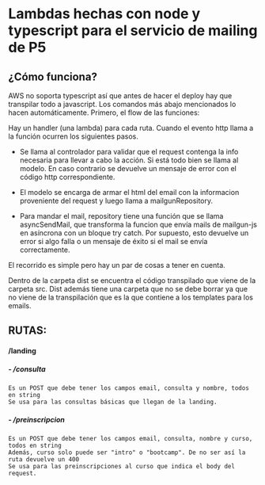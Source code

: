 # Lambdas hechas con node y typescript para el servicio de mailing de P5

## ¿Cómo funciona?

AWS no soporta typescript así que antes de hacer el deploy hay que transpilar todo a javascript. Los comandos más abajo mencionados lo hacen automáticamente. Primero, el flow de las funciones:

Hay un handler (una lambda) para cada ruta. Cuando el evento http llama a la función ocurren los siguientes pasos.

- Se llama al controlador para validar que el request contenga la info necesaria para llevar a cabo la acción. Si está todo bien se llama al modelo. En caso contrario se devuelve un mensaje de error con el código http correspondiente.

- El modelo se encarga de armar el html del email con la informacion proveniente del request y luego llama a mailgunRepository.

- Para mandar el mail, repository tiene una función que se llama asyncSendMail, que transforma la funcion que envía mails de mailgun-js en asíncrona con un bloque try catch. Por supuesto, esto devuelve un error si algo falla o un mensaje de éxito si el mail se envía correctamente.

El recorrido es simple pero hay un par de cosas a tener en cuenta.

Dentro de la carpeta dist se encuentra el código transpilado que viene de la carpeta src. Dist además tiene una carpeta que no se debe borrar ya que no viene de la transpilación que es la que contiene a los templates para los emails.

## RUTAS:

#### /landing

##### - /consulta

    Es un POST que debe tener los campos email, consulta y nombre, todos en string
    Se usa para las consultas básicas que llegan de la landing.

##### - /preinscripcion

    Es un POST que debe tener los campos email, consulta, nombre y curso, todos en string
    Además, curso solo puede ser "intro" o "bootcamp". De no ser así la ruta devuelve un 400
    Se usa para las preinscripciones al curso que indica el body del request.

